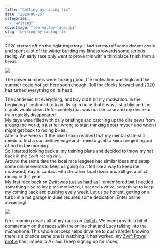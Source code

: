 ```yaml
---
title: "Getting my racing fix"
date: "2020-06-25"
categories: 
  - "writing"
coverImage: "lee-valley-race.jpg"
slug: "getting-my-racing-fix"
---
```


2020 started off on the right trajectory. I had set myself some decent goals and spent a lot of the winter building my fitness towards some serious racing. An early race only went to prove this with a third place finish from a break.

![](/images/lee-valley-race-1024x767.jpg)

<!--more-->

The power numbers were looking good, the motivation was high and the summer could not get here soon enough. Roll the clocks forward and 2020 has turned everything on its head.

The pandemic hit everything, and boy did it hit my motivation. In the beginning I continued to train, living in hope that it was just a blip and the clouds would clear. Unfortunately that was not the case and my desire to train quickly disappeared.  
My days were filled with daily briefings and catching up the dire news from around the world; it just felt wrong to start thinking about myself and when I might get back to racing bikes.  
After a few weeks off the bike I soon realised that my mental state still needs to find a competitive edge and I need a goal to keep me getting out of bed in the morning.  
So I started looking back at my training plans and decided to throw my hat back in the Zwift racing ring.  
Around the same time the local race leagues had similar ideas and setup some online events to keep us going so it felt like a way to keep me motivated, stay in contact with the other local riders and still get a bit of racing in this year.  
My first race back on Zwift was just as hard as I remembered but I needed something else to keep me motivated, I needed a drive, something to keep my coming back and pushing every week. Let us be honest, getting on a turbo in a hot garage in June requires some dedication. Enter online streaming!

![](/images/e720dd678f502fd83c3cd298f5c9606b3433bc50.png)

I’m streaming nearly all of my races on [Twitch](https://www.twitch.tv/funky_larma). We even provide a bit of commentary on the races with the online chat and Lucy talking into the microphone. This whole process helps drive me to push harder knowing there is a chance some one is watching. It has worked, my [Zwift Power profile](https://zwiftpower.com/profile.php?z=9087) has jumped to A+ and I keep signing up for races.
